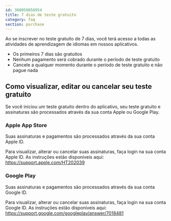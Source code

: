```yaml
---
id: 360050856954
title: 7 dias de teste gratuito 
category: faq
section: purchase
---
```


Ao se inscrever no teste gratuito de 7 dias, você terá acesso a todas as atividades de aprendizagem de idiomas em nossos aplicativos.

- Os primeiros 7 dias são gratuitos
- Nenhum pagamento será cobrado durante o período de teste gratuito
- Cancele a qualquer momento durante o período de teste gratuito e não pague nada

## Como visualizar, editar ou cancelar seu teste gratuito

Se você iniciou um teste gratuito dentro do aplicativo, seu teste gratuito e assinaturas são processados através da sua conta Apple ou Google Play.

### Apple App Store

Suas assinaturas e pagamentos são processados através da sua conta Apple ID.

Para visualizar, alterar ou cancelar suas assinaturas, faça login na sua conta Apple ID. As instruções estão disponíveis aqui: <https://support.apple.com/HT202039>

### Google Play

Suas assinaturas e pagamentos são processados através da sua conta Google ID.

Para visualizar, alterar ou cancelar suas assinaturas, faça login na sua conta Google ID. As instruções estão disponíveis aqui: <https://support.google.com/googleplay/answer/7018481>